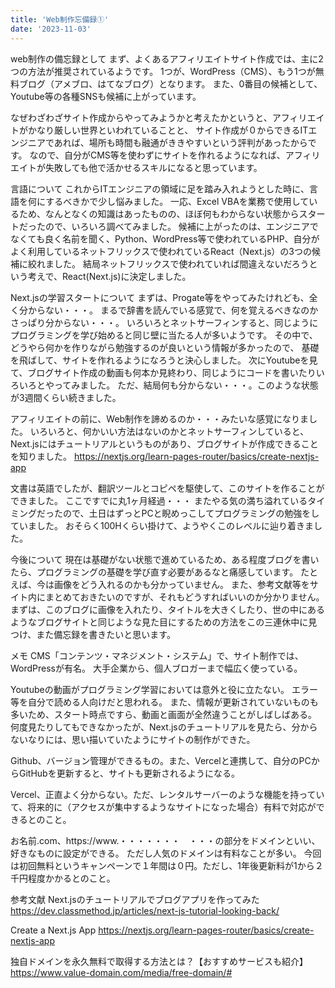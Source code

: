 ```yaml
---
title: 'Web制作忘備録①'
date: '2023-11-03'
---
```


web制作の備忘録として
まず、よくあるアフィリエイトサイト作成では、主に2つの方法が推奨されているようです。
1つが、WordPress（CMS）、もう1つが無料ブログ（アメブロ、はてなブログ）となります。
また、0番目の候補として、Youtube等の各種SNSも候補に上がっています。

なぜわざわざサイト作成からやってみようかと考えたかというと、アフィリエイトがかなり厳しい世界といわれていることと、
サイト作成が０からできるITエンジニアであれば、場所も時間も融通がききやすいという評判があったからです。
なので、自分がCMS等を使わずにサイトを作れるようになれば、アフィリエイトが失敗しても他で活かせるスキルになると思っています。

言語について
これからITエンジニアの領域に足を踏み入れようとした時に、言語を何にするべきかで少し悩みました。
一応、Excel VBAを業務で使用しているため、なんとなくの知識はあったものの、ほぼ何もわからない状態からスタートだったので、いろいろ調べてみました。
候補に上がったのは、エンジニアでなくても良く名前を聞く、Python、WordPress等で使われているPHP、自分がよく利用しているネットフリックスで使われているReact（Next.js）の3つの候補に絞れました。
結局ネットフリックスで使われていれば間違えないだろうという考えで、React(Next.js)に決定しました。

Next.jsの学習スタートについて
まずは、Progate等をやってみたけれども、全く分からない・・・。
まるで辞書を読んでいる感覚で、何を覚えるべきなのかさっぱり分からない・・・。
いろいろとネットサーフィンすると、同じようにプログラミングを学び始めると同じ壁に当たる人が多いようです。
その中で、どうやら何かを作りながら勉強するのが良いという情報が多かったので、
基礎を飛ばして、サイトを作れるようになろうと決心しました。
次にYoutubeを見て、ブログサイト作成の動画も何本か見終わり、同じようにコードを書いたりいろいろとやってみました。
ただ、結局何も分からない・・・。このような状態が3週間くらい続きました。

アフィリエイトの前に、Web制作を諦めるのか・・・みたいな感覚になりました。
いろいろと、何かいい方法はないのかとネットサーフィンしていると、
Next.jsにはチュートリアルというものがあり、ブログサイトが作成できることを知りました。
https://nextjs.org/learn-pages-router/basics/create-nextjs-app

文書は英語でしたが、翻訳ツールとコピペを駆使して、このサイトを作ることができました。
ここですでに丸1ヶ月経過・・・
またやる気の満ち溢れているタイミングだったので、土日はずっとPCと睨めっこしてプログラミングの勉強をしていました。
おそらく100Hくらい掛けて、ようやくこのレベルに辿り着きました。

今後について
現在は基礎がない状態で進めているため、ある程度ブログを書いたら、プログラミングの基礎を学び直す必要があるなと痛感しています。
たとえば、今は画像をどう入れるのかも分かっていません。
また、参考文献等をサイト内にまとめておきたいのですが、それもどうすればいいのか分かりません。
まずは、このブログに画像を入れたり、タイトルを大きくしたり、世の中にあるようなブログサイトと同じような見た目にするための方法をこの三連休中に見つけ、また備忘録を書きたいと思います。

メモ
CMS「コンテンツ・マネジメント・システム」で、サイト制作では、WordPressが有名。
大手企業から、個人ブロガーまで幅広く使っている。

Youtubeの動画がプログラミング学習においては意外と役に立たない。
エラー等を自分で読める人向けだと思われる。
また、情報が更新されていないものも多いため、スタート時点ですら、動画と画面が全然違うことがしばしばある。
何度見たりしてもできなかったが、Next.jsのチュートリアルを見たら、分からないなりには、思い描いていたようにサイトの制作ができた。

Github、バージョン管理ができるもの。また、Vercelと連携して、自分のPCからGitHubを更新すると、サイトも更新されるようになる。

Vercel、正直よく分からない。ただ、レンタルサーバーのような機能を持っていて、将来的に（アクセスが集中するようなサイトになった場合）有料で対応ができるとのこと。

お名前.com、https://www.・・・・・・・　・・・の部分をドメインといい、好きなものに設定ができる。
ただし人気のドメインは有料なことが多い。
今回は初回無料というキャンペーンで１年間は０円。ただし、1年後更新料が1から２千円程度かかるとのこと。

参考文献
Next.jsのチュートリアルでブログアプリを作ってみた
https://dev.classmethod.jp/articles/next-js-tutorial-looking-back/

Create a Next.js App
https://nextjs.org/learn-pages-router/basics/create-nextjs-app

独自ドメインを永久無料で取得する方法とは？【おすすめサービスも紹介】
https://www.value-domain.com/media/free-domain/#